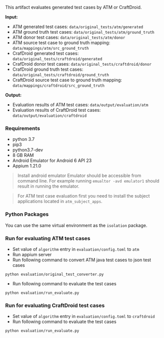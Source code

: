 This artifact evaluates generated test cases by ATM or CraftDroid. 

**Input:** 
- ATM generated test cases: `data/original_tests/atm/generated`
- ATM ground truth test cases: `data/original_tests/atm/ground_truth`
- ATM donor test cases: `data/original_tests/atm/donor`
- ATM source test case to ground truth mapping: `data/mappings/atm/src_ground_truth`
- CrafDroid generated test cases: `data/original_tests/craftdroid/generated`
- CrafDroid donor test cases: `data/original_tests/craftdroid/donor`
- CrafDroid ground truth test cases: `data/original_tests/craftdroid/ground_truth`
- CraftDroid source test case to ground truth mapping: `data/mappings/craftdroid/src_ground_truth`


**Output:**
- Evaluation results of ATM test cases: `data/output/evaluation/atm`
- Evaluation results of CraftDroid test cases: `data/output/evaluation/craftdroid`

### Requirements
- python 3.7
- pip3
- python3.7-dev
- 8 GB RAM
- Android Emulator for Android 6 API 23
- Appium 1.21.0

> Install android emulator 
> Emulator should be accessible from command line. 
> For example running `emualtor -avd emulator1` should result in running the emulator. 

> For ATM test case evaluation first you need to install the subject applications located in `atm_subject_apps`.

### Python Packages
You can use the same virtual environment as the `isolation` package.

### Run for evaluating ATM test cases
- Set value of `algorithm` entry in `evaluation/config.toml` to `atm`
- Run appium server
- Run following command to convert ATM java test cases to json test cases
```shell
python evaluation/original_test_converter.py
```
- Run following command to evaluate the test cases 
```shell
python evaluation/run_evaluate.py
```

### Run for evaluating CraftDroid test cases
- Set value of `algorithm` entry in `evaluation/config.toml` to `craftdroid`
- Run following command to evaluate the test cases
```shell
python evaluation/run_evaluate.py
```
